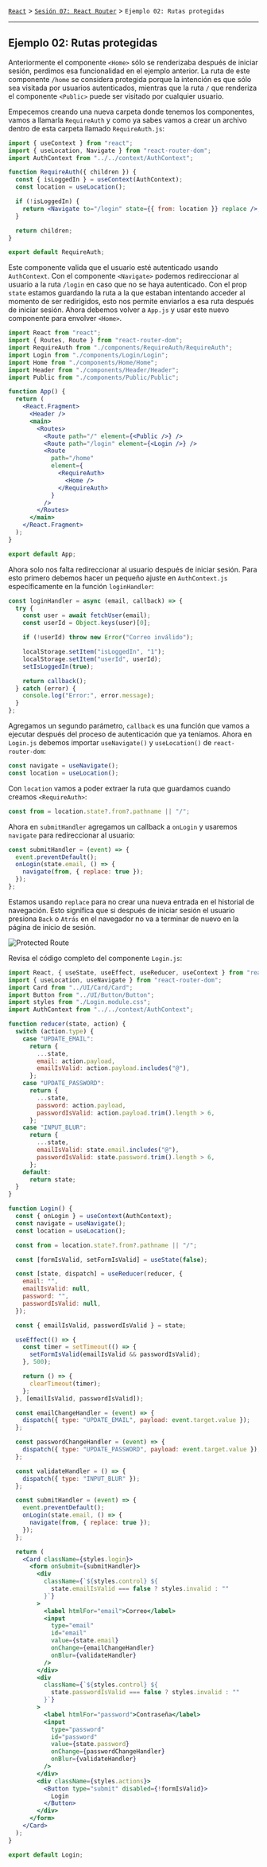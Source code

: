 [`React`](../../README.md) > [`Sesión 07: React Router`](../Readme.md) > `Ejemplo 02: Rutas protegidas`

---

## Ejemplo 02: Rutas protegidas

Anteriormente el componente `<Home>` sólo se renderizaba después de iniciar sesión, perdimos esa funcionalidad en el ejemplo anterior. La ruta de este componente `/home` se considera protegida porque la intención es que sólo sea visitada por usuarios autenticados, mientras que la ruta `/` que renderiza el componente `<Public>` puede ser visitado por cualquier usuario.

Empecemos creando una nueva carpeta donde tenemos los componentes, vamos a llamarla `RequireAuth` y como ya sabes vamos a crear un archivo dentro de esta carpeta llamado `RequireAuth.js`:

```jsx
import { useContext } from "react";
import { useLocation, Navigate } from "react-router-dom";
import AuthContext from "../../context/AuthContext";

function RequireAuth({ children }) {
  const { isLoggedIn } = useContext(AuthContext);
  const location = useLocation();

  if (!isLoggedIn) {
    return <Navigate to="/login" state={{ from: location }} replace />;
  }

  return children;
}

export default RequireAuth;
```

Este componente valida que el usuario esté autenticado usando `AuthContext`. Con el componente `<Navigate>` podemos redireccionar al usuario a la ruta `/login` en caso que no se haya autenticado. Con el prop `state` estamos guardando la ruta a la que estaban intentando acceder al momento de ser redirigidos, esto nos permite enviarlos a esa ruta después de iniciar sesión. Ahora debemos volver a `App.js` y usar este nuevo componente para envolver `<Home>`.

```jsx
import React from "react";
import { Routes, Route } from "react-router-dom";
import RequireAuth from "./components/RequireAuth/RequireAuth";
import Login from "./components/Login/Login";
import Home from "./components/Home/Home";
import Header from "./components/Header/Header";
import Public from "./components/Public/Public";

function App() {
  return (
    <React.Fragment>
      <Header />
      <main>
        <Routes>
          <Route path="/" element={<Public />} />
          <Route path="/login" element={<Login />} />
          <Route
            path="/home"
            element={
              <RequireAuth>
                <Home />
              </RequireAuth>
            }
          />
        </Routes>
      </main>
    </React.Fragment>
  );
}

export default App;
```

Ahora solo nos falta redireccionar al usuario después de iniciar sesión. Para esto primero debemos hacer un pequeño ajuste en `AuthContext.js` específicamente en la función `loginHandler`:

```jsx
const loginHandler = async (email, callback) => {
  try {
    const user = await fetchUser(email);
    const userId = Object.keys(user)[0];

    if (!userId) throw new Error("Correo inválido");

    localStorage.setItem("isLoggedIn", "1");
    localStorage.setItem("userId", userId);
    setIsLoggedIn(true);

    return callback();
  } catch (error) {
    console.log("Error:", error.message);
  }
};
```

Agregamos un segundo parámetro, `callback` es una función que vamos a ejecutar después del proceso de autenticación que ya teníamos. Ahora en `Login.js` debemos importar `useNavigate()` y `useLocation()` de `react-router-dom`:

```jsx
const navigate = useNavigate();
const location = useLocation();
```

Con `location` vamos a poder extraer la ruta que guardamos cuando creamos `<RequireAuth>`:

```jsx
const from = location.state?.from?.pathname || "/";
```

Ahora en `submitHandler` agregamos un callback a `onLogin` y usaremos `navigate` para redireccionar al usuario:

```jsx
const submitHandler = (event) => {
  event.preventDefault();
  onLogin(state.email, () => {
    navigate(from, { replace: true });
  });
};
```

Estamos usando `replace` para no crear una nueva entrada en el historial de navegación. Esto significa que si después de iniciar sesión el usuario presiona `Back` o `Atrás` en el navegador no va a terminar de nuevo en la página de inicio de sesión.

![Protected Route](./assets/protected-route.gif)

Revisa el código completo del componente `Login.js`:

```jsx
import React, { useState, useEffect, useReducer, useContext } from "react";
import { useLocation, useNavigate } from "react-router-dom";
import Card from "../UI/Card/Card";
import Button from "../UI/Button/Button";
import styles from "./Login.module.css";
import AuthContext from "../../context/AuthContext";

function reducer(state, action) {
  switch (action.type) {
    case "UPDATE_EMAIL":
      return {
        ...state,
        email: action.payload,
        emailIsValid: action.payload.includes("@"),
      };
    case "UPDATE_PASSWORD":
      return {
        ...state,
        password: action.payload,
        passwordIsValid: action.payload.trim().length > 6,
      };
    case "INPUT_BLUR":
      return {
        ...state,
        emailIsValid: state.email.includes("@"),
        passwordIsValid: state.password.trim().length > 6,
      };
    default:
      return state;
  }
}

function Login() {
  const { onLogin } = useContext(AuthContext);
  const navigate = useNavigate();
  const location = useLocation();

  const from = location.state?.from?.pathname || "/";

  const [formIsValid, setFormIsValid] = useState(false);

  const [state, dispatch] = useReducer(reducer, {
    email: "",
    emailIsValid: null,
    password: "",
    passwordIsValid: null,
  });

  const { emailIsValid, passwordIsValid } = state;

  useEffect(() => {
    const timer = setTimeout(() => {
      setFormIsValid(emailIsValid && passwordIsValid);
    }, 500);

    return () => {
      clearTimeout(timer);
    };
  }, [emailIsValid, passwordIsValid]);

  const emailChangeHandler = (event) => {
    dispatch({ type: "UPDATE_EMAIL", payload: event.target.value });
  };

  const passwordChangeHandler = (event) => {
    dispatch({ type: "UPDATE_PASSWORD", payload: event.target.value });
  };

  const validateHandler = () => {
    dispatch({ type: "INPUT_BLUR" });
  };

  const submitHandler = (event) => {
    event.preventDefault();
    onLogin(state.email, () => {
      navigate(from, { replace: true });
    });
  };

  return (
    <Card className={styles.login}>
      <form onSubmit={submitHandler}>
        <div
          className={`${styles.control} ${
            state.emailIsValid === false ? styles.invalid : ""
          }`}
        >
          <label htmlFor="email">Correo</label>
          <input
            type="email"
            id="email"
            value={state.email}
            onChange={emailChangeHandler}
            onBlur={validateHandler}
          />
        </div>
        <div
          className={`${styles.control} ${
            state.passwordIsValid === false ? styles.invalid : ""
          }`}
        >
          <label htmlFor="password">Contraseña</label>
          <input
            type="password"
            id="password"
            value={state.password}
            onChange={passwordChangeHandler}
            onBlur={validateHandler}
          />
        </div>
        <div className={styles.actions}>
          <Button type="submit" disabled={!formIsValid}>
            Login
          </Button>
        </div>
      </form>
    </Card>
  );
}

export default Login;
```
